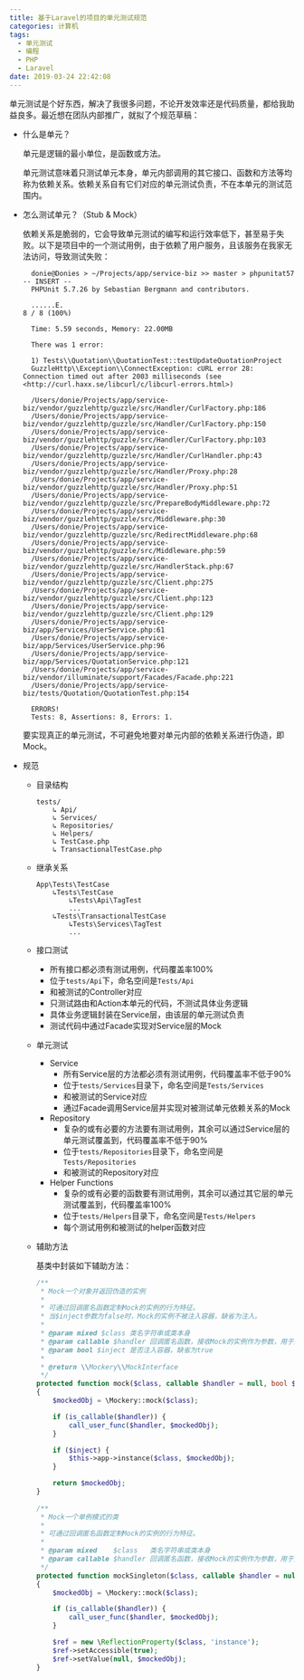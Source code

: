 ```yaml
---
title: 基于Laravel的项目的单元测试规范
categories: 计算机
tags:
  - 单元测试
  - 编程
  - PHP
  - Laravel
date: 2019-03-24 22:42:08
---
```



单元测试是个好东西，解决了我很多问题，不论开发效率还是代码质量，都给我助益良多。最近想在团队内部推广，就拟了个规范草稿：

- 什么是单元？

  单元是逻辑的最小单位，是函数或方法。

  单元测试意味着只测试单元本身，单元内部调用的其它接口、函数和方法等均称为依赖关系。依赖关系自有它们对应的单元测试负责，不在本单元的测试范围内。

- 怎么测试单元？（Stub & Mock）

  依赖关系是脆弱的，它会导致单元测试的编写和运行效率低下，甚至易于失败。以下是项目中的一个测试用例，由于依赖了用户服务，且该服务在我家无法访问，导致测试失败：

  ```
    donie@Donies > ~/Projects/app/service-biz >> master > phpunitat57                                  -- INSERT --
    PHPUnit 5.7.26 by Sebastian Bergmann and contributors.
    
    ......E.                                                            8 / 8 (100%)
    
    Time: 5.59 seconds, Memory: 22.00MB
    
    There was 1 error:
    
    1) Tests\\Quotation\\QuotationTest::testUpdateQuotationProject
    GuzzleHttp\\Exception\\ConnectException: cURL error 28: Connection timed out after 2003 milliseconds (see <http://curl.haxx.se/libcurl/c/libcurl-errors.html>)
    
    /Users/donie/Projects/app/service-biz/vendor/guzzlehttp/guzzle/src/Handler/CurlFactory.php:186
    /Users/donie/Projects/app/service-biz/vendor/guzzlehttp/guzzle/src/Handler/CurlFactory.php:150
    /Users/donie/Projects/app/service-biz/vendor/guzzlehttp/guzzle/src/Handler/CurlFactory.php:103
    /Users/donie/Projects/app/service-biz/vendor/guzzlehttp/guzzle/src/Handler/CurlHandler.php:43
    /Users/donie/Projects/app/service-biz/vendor/guzzlehttp/guzzle/src/Handler/Proxy.php:28
    /Users/donie/Projects/app/service-biz/vendor/guzzlehttp/guzzle/src/Handler/Proxy.php:51
    /Users/donie/Projects/app/service-biz/vendor/guzzlehttp/guzzle/src/PrepareBodyMiddleware.php:72
    /Users/donie/Projects/app/service-biz/vendor/guzzlehttp/guzzle/src/Middleware.php:30
    /Users/donie/Projects/app/service-biz/vendor/guzzlehttp/guzzle/src/RedirectMiddleware.php:68
    /Users/donie/Projects/app/service-biz/vendor/guzzlehttp/guzzle/src/Middleware.php:59
    /Users/donie/Projects/app/service-biz/vendor/guzzlehttp/guzzle/src/HandlerStack.php:67
    /Users/donie/Projects/app/service-biz/vendor/guzzlehttp/guzzle/src/Client.php:275
    /Users/donie/Projects/app/service-biz/vendor/guzzlehttp/guzzle/src/Client.php:123
    /Users/donie/Projects/app/service-biz/vendor/guzzlehttp/guzzle/src/Client.php:129
    /Users/donie/Projects/app/service-biz/app/Services/UserService.php:61
    /Users/donie/Projects/app/service-biz/app/Services/UserService.php:96
    /Users/donie/Projects/app/service-biz/app/Services/QuotationService.php:121
    /Users/donie/Projects/app/service-biz/vendor/illuminate/support/Facades/Facade.php:221
    /Users/donie/Projects/app/service-biz/tests/Quotation/QuotationTest.php:154
    
    ERRORS!
    Tests: 8, Assertions: 8, Errors: 1.
  ```

  要实现真正的单元测试，不可避免地要对单元内部的依赖关系进行伪造，即Mock。

- 规范

  - 目录结构

    ```
    tests/
        ↳ Api/
        ↳ Services/
        ↳ Repositories/
        ↳ Helpers/
        ↳ TestCase.php
        ↳ TransactionalTestCase.php
    ```

  - 继承关系

    ```
    App\Tests\TestCase
        ↳Tests\TestCase
            ↳Tests\Api\TagTest
            ...
        ↳Tests\TransactionalTestCase
            ↳Tests\Services\TagTest
            ...
    ```

  - 接口测试

    - 所有接口都必须有测试用例，代码覆盖率100%
    - 位于`tests/Api`下，命名空间是`Tests/Api`
    - 和被测试的Controller对应
    - 只测试路由和Action本单元的代码，不测试具体业务逻辑
    - 具体业务逻辑封装在Service层，由该层的单元测试负责
    - 测试代码中通过Facade实现对Service层的Mock

  - 单元测试

    - Service 
      - 所有Service层的方法都必须有测试用例，代码覆盖率不低于90%
      - 位于`tests/Services`目录下，命名空间是`Tests/Services`
      - 和被测试的Service对应
      - 通过Facade调用Service层并实现对被测试单元依赖关系的Mock
    - Repository 
      - 复杂的或有必要的方法要有测试用例，其余可以通过Service层的单元测试覆盖到，代码覆盖率不低于90%
      - 位于`tests/Repositories`目录下，命名空间是`Tests/Repositories`
      - 和被测试的Repository对应
    - Helper Functions 
      - 复杂的或有必要的函数要有测试用例，其余可以通过其它层的单元测试覆盖到，代码覆盖率100%
      - 位于`tests/Helpers`目录下，命名空间是`Tests/Helpers`
      - 每个测试用例和被测试的helper函数对应

  - 辅助方法

    基类中封装如下辅助方法：

    ```php
    /**
     * Mock一个对象并返回伪造的实例
     *
     * 可通过回调匿名函数定制Mock的实例的行为特征。
     * 当$inject参数为false时，Mock的实例不被注入容器，缺省为注入。
     *
     * @param mixed $class 类名字符串或类本身
     * @param callable $handler 回调匿名函数，接收Mock的实例作为参数，用于定制实例自身行为特征
     * @param bool $inject 是否注入容器，缺省为true
     *
     * @return \\Mockery\\MockInterface
     */
    protected function mock($class, callable $handler = null, bool $inject = true): MockInterface
    {
        $mockedObj = \Mockery::mock($class);
    
        if (is_callable($handler)) {
            call_user_func($handler, $mockedObj);
        }
    
        if ($inject) {
            $this->app->instance($class, $mockedObj);
        }
    
        return $mockedObj;
    }
      
    /**
     * Mock一个单例模式的类
     *
     * 可通过回调匿名函数定制Mock的实例的行为特征。
     *
     * @param mixed    $class   类名字符串或类本身
     * @param callable $handler 回调匿名函数，接收Mock的实例作为参数，用于定制实例自身行为特征
     */
    protected function mockSingleton($class, callable $handler = null): void
    {
        $mockedObj = \Mockery::mock($class);
    
        if (is_callable($handler)) {
            call_user_func($handler, $mockedObj);
        }
    
        $ref = new \ReflectionProperty($class, 'instance');
        $ref->setAccessible(true);
        $ref->setValue(null, $mockedObj);
    }
    ```
